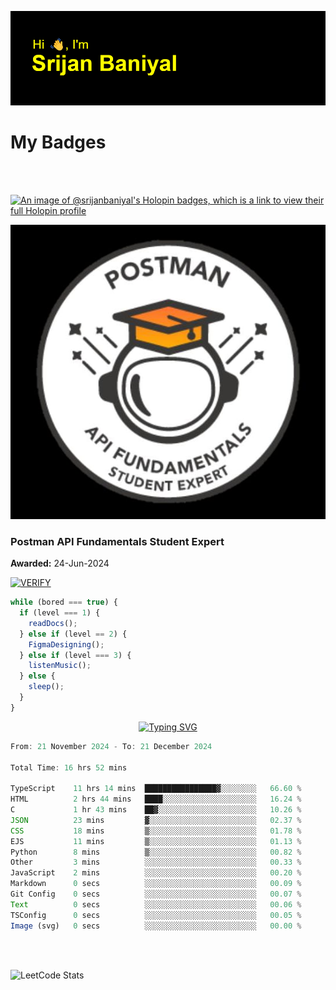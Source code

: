 ![Header](./header.png)

# My Badges

<Br />
<Br />

[![An image of @srijanbaniyal's Holopin badges, which is a link to view their full Holopin profile](https://holopin.me/srijanbaniyal)](https://holopin.io/@srijanbaniyal)

[![Postman API Fundamentals Student Expert](/Postman.jpeg)](https://api.badgr.io/public/assertions/r9BLLy0oTfKJBbkGuDI1zA)

### Postman API Fundamentals Student Expert

**Awarded:** 24-Jun-2024

[![VERIFY](https://img.shields.io/badge/VERIFY-blue)](https://badgecheck.io?url=https%3A%2F%2Fapi.badgr.io%2Fpublic%2Fassertions%2Fr9BLLy0oTfKJBbkGuDI1zA)

```javascript
while (bored === true) {
  if (level === 1) {
    readDocs();
  } else if (level == 2) {
    FigmaDesigning();
  } else if (level === 3) {
    listenMusic();
  } else {
    sleep();
  }
}
```

<p align="center">
  <a href="https://git.io/typing-svg"><img src="https://readme-typing-svg.demolab.com?font=Tilt+Prism&size=30&pause=1000&color=0FF75B&center=true&vCenter=true&width=800&height=80&lines=Time+spent+on+various+Programming+languages" alt="Typing SVG" /></a>
</p>

<!--START_SECTION:waka-->

```TypeScript
From: 21 November 2024 - To: 21 December 2024

Total Time: 16 hrs 52 mins

TypeScript    11 hrs 14 mins  ████████████████▓░░░░░░░░   66.60 %
HTML          2 hrs 44 mins   ████░░░░░░░░░░░░░░░░░░░░░   16.24 %
C             1 hr 43 mins    ██▓░░░░░░░░░░░░░░░░░░░░░░   10.26 %
JSON          23 mins         ▓░░░░░░░░░░░░░░░░░░░░░░░░   02.37 %
CSS           18 mins         ▒░░░░░░░░░░░░░░░░░░░░░░░░   01.78 %
EJS           11 mins         ▒░░░░░░░░░░░░░░░░░░░░░░░░   01.13 %
Python        8 mins          ▒░░░░░░░░░░░░░░░░░░░░░░░░   00.82 %
Other         3 mins          ░░░░░░░░░░░░░░░░░░░░░░░░░   00.33 %
JavaScript    2 mins          ░░░░░░░░░░░░░░░░░░░░░░░░░   00.20 %
Markdown      0 secs          ░░░░░░░░░░░░░░░░░░░░░░░░░   00.09 %
Git Config    0 secs          ░░░░░░░░░░░░░░░░░░░░░░░░░   00.07 %
Text          0 secs          ░░░░░░░░░░░░░░░░░░░░░░░░░   00.06 %
TSConfig      0 secs          ░░░░░░░░░░░░░░░░░░░░░░░░░   00.05 %
Image (svg)   0 secs          ░░░░░░░░░░░░░░░░░░░░░░░░░   00.00 %
```

<!--END_SECTION:waka-->

<Br />
<Br />

![LeetCode Stats](https://leetcard.jacoblin.cool/Srijan-Baniyal?theme=dark&font=Rasa&ext=contest)
